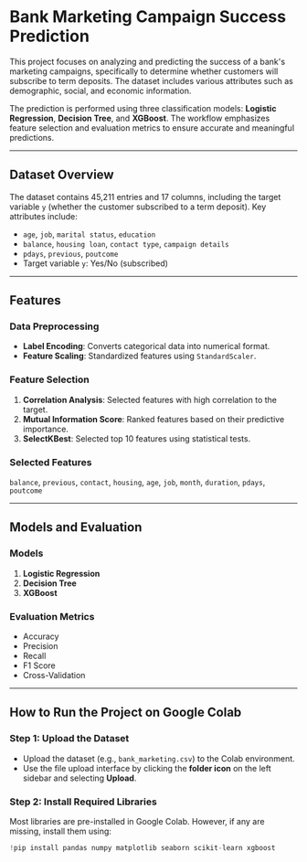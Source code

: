 
# Bank Marketing Campaign Success Prediction

This project focuses on analyzing and predicting the success of a bank's marketing campaigns, specifically to determine whether customers will subscribe to term deposits. The dataset includes various attributes such as demographic, social, and economic information.

The prediction is performed using three classification models: **Logistic Regression**, **Decision Tree**, and **XGBoost**. The workflow emphasizes feature selection and evaluation metrics to ensure accurate and meaningful predictions.

---

## Dataset Overview

The dataset contains 45,211 entries and 17 columns, including the target variable `y` (whether the customer subscribed to a term deposit). Key attributes include:

- `age`, `job`, `marital status`, `education`
- `balance`, `housing loan`, `contact type`, `campaign details`
- `pdays`, `previous`, `poutcome`
- Target variable `y`: Yes/No (subscribed)

---

## Features

### Data Preprocessing
- **Label Encoding**: Converts categorical data into numerical format.
- **Feature Scaling**: Standardized features using `StandardScaler`.

### Feature Selection
1. **Correlation Analysis**: Selected features with high correlation to the target.
2. **Mutual Information Score**: Ranked features based on their predictive importance.
3. **SelectKBest**: Selected top 10 features using statistical tests.

### Selected Features
`balance`, `previous`, `contact`, `housing`, `age`, `job`, `month`, `duration`, `pdays`, `poutcome`

---

## Models and Evaluation

### Models
1. **Logistic Regression**
2. **Decision Tree**
3. **XGBoost**

### Evaluation Metrics
- Accuracy
- Precision
- Recall
- F1 Score
- Cross-Validation

---

## How to Run the Project on Google Colab

### Step 1: Upload the Dataset
- Upload the dataset (e.g., `bank_marketing.csv`) to the Colab environment.
- Use the file upload interface by clicking the **folder icon** on the left sidebar and selecting **Upload**.

### Step 2: Install Required Libraries
Most libraries are pre-installed in Google Colab. However, if any are missing, install them using:
```python
!pip install pandas numpy matplotlib seaborn scikit-learn xgboost
